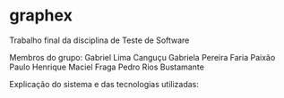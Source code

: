 # graphex
Trabalho final da disciplina de Teste de Software

Membros do grupo:
Gabriel Lima Canguçu
Gabriela Pereira Faria Paixão
Paulo Henrique Maciel Fraga
Pedro Rios Bustamante

Explicação do sistema e das tecnologias utilizadas:
